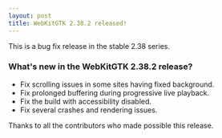 ```yaml
---
layout: post
title: WebKitGTK 2.38.2 released!
---
```


This is a bug fix release in the stable 2.38 series.

### What's new in the WebKitGTK 2.38.2 release?

 - Fix scrolling issues in some sites having fixed background.
 - Fix prolonged buffering during progressive live playback.
 - Fix the build with accessibility disabled.
 - Fix several crashes and rendering issues.

Thanks to all the contributors who made possible this release.
